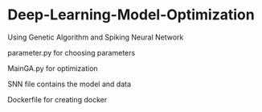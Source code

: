 # Deep-Learning-Model-Optimization
Using Genetic Algorithm and Spiking Neural Network

parameter.py for choosing parameters

MainGA.py for optimization

SNN file contains the model and data

Dockerfile for creating docker
